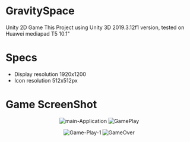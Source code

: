 # GravitySpace
Unity 2D Game
This Project using Unity 3D 2019.3.12f1 version, tested on Huawei mediapad T5 10.1"

# Specs
- Display resolution 1920x1200
- Icon resolution 512x512px


# Game ScreenShot
<p align="center">
	<img src="https://i.ibb.co/KhnKT4Y/main-Application.png" alt="main-Application" border="0" />
	<img src="https://i.ibb.co/GdCsyjX/GamePlay.png" alt="GamePlay" border="0">
</p>

<p align="center">
	<img src="https://i.ibb.co/BgCmGbv/Game-Play-1.png" alt="Game-Play-1" border="0">
	<img src="https://i.ibb.co/FH716vV/GameOver.png" alt="GameOver" border="0">
</p>